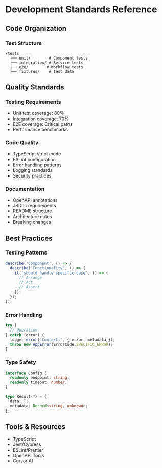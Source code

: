 # Development Standards Reference

## Code Organization

### Test Structure
```
/tests
  ├── unit/        # Component tests
  ├── integration/ # Service tests
  ├── e2e/        # Workflow tests
  └── fixtures/    # Test data
```

## Quality Standards

### Testing Requirements
- Unit test coverage: 80%
- Integration coverage: 70%
- E2E coverage: Critical paths
- Performance benchmarks

### Code Quality
- TypeScript strict mode
- ESLint configuration
- Error handling patterns
- Logging standards
- Security practices

### Documentation
- OpenAPI annotations
- JSDoc requirements
- README structure
- Architecture notes
- Breaking changes

## Best Practices

### Testing Patterns
```typescript
describe('Component', () => {
  describe('Functionality', () => {
    it('should handle specific case', () => {
      // Arrange
      // Act
      // Assert
    });
  });
});
```

### Error Handling
```typescript
try {
  // Operation
} catch (error) {
  logger.error('Context:', { error, metadata });
  throw new AppError(ErrorCode.SPECIFIC_ERROR);
}
```

### Type Safety
```typescript
interface Config {
  readonly endpoint: string;
  readonly timeout: number;
}

type Result<T> = {
  data: T;
  metadata: Record<string, unknown>;
};
```

## Tools & Resources
- TypeScript
- Jest/Cypress
- ESLint/Prettier
- OpenAPI Tools
- Cursor AI